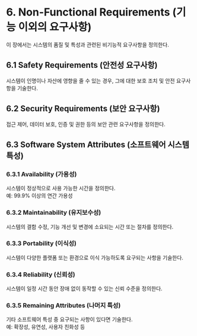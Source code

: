 # 6. Non-Functional Requirements (기능 이외의 요구사항)

이 장에서는 시스템의 품질 및 특성과 관련된 비기능적 요구사항을 정의한다.

## 6.1 Safety Requirements (안전성 요구사항)
시스템이 인명이나 자산에 영향을 줄 수 있는 경우, 그에 대한 보호 조치 및 안전 요구사항을 기술한다.

## 6.2 Security Requirements (보안 요구사항)
접근 제어, 데이터 보호, 인증 및 권한 등의 보안 관련 요구사항을 정의한다.

## 6.3 Software System Attributes (소프트웨어 시스템 특성)

### 6.3.1 Availability (가용성)
시스템이 정상적으로 사용 가능한 시간을 정의한다.  
예: 99.9% 이상의 연간 가용성

### 6.3.2 Maintainability (유지보수성)
시스템의 결함 수정, 기능 개선 및 변경에 소요되는 시간 또는 절차를 정의한다.

### 6.3.3 Portability (이식성)
시스템이 다양한 플랫폼 또는 환경으로 이식 가능하도록 요구되는 사항을 기술한다.

### 6.3.4 Reliability (신뢰성)
시스템이 일정 시간 동안 장애 없이 동작할 수 있는 신뢰 수준을 정의한다.

### 6.3.5 Remaining Attributes (나머지 특성)
기타 소프트웨어 특성 중 요구되는 사항이 있다면 기술한다.  
예: 확장성, 유연성, 사용자 친화성 등